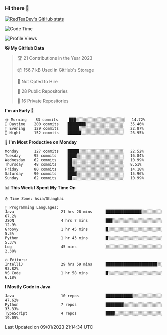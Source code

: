 ### Hi there 👋

<!--
**RedTeaDev/RedTeaDev** is a ✨ _special_ ✨ repository because its `README.md` (this file) appears on your GitHub profile.

Here are some ideas to get you started:

- 🔭 I’m currently working on ...
- 🌱 I’m currently learning ...
- 👯 I’m looking to collaborate on ...
- 🤔 I’m looking for help with ...
- 💬 Ask me about ...
- 📫 How to reach me: ...
- 😄 Pronouns: ...
- ⚡ Fun fact: ...
-->

<!--
[![wakatime](https://wakatime.com/badge/user/6b101ed0-04c0-4490-9283-eb61f2efff96.svg)](https://wakatime.com/@6b101ed0-04c0-4490-9283-eb61f2efff96)
!-->

[![RedTeaDev's GitHub stats](https://github-readme-stats.vercel.app/api?username=RedTeaDev)](https://github.com/anuraghazra/github-readme-stats)
<!--
[![willianrod's wakatime stats](https://github-readme-stats.vercel.app/api/wakatime?username=RedTeaDev)](https://github.com/anuraghazra/github-readme-stats)
!-->
<!--START_SECTION:waka-->
![Code Time](http://img.shields.io/badge/Code%20Time-1%2C116%20hrs%2052%20mins-blue)

![Profile Views](http://img.shields.io/badge/Profile%20Views-2-blue)

**🐱 My GitHub Data** 

> 🏆 21 Contributions in the Year 2023
 > 
> 📦 156.7 kB Used in GitHub's Storage 
 > 
> 🚫 Not Opted to Hire
 > 
> 📜 28 Public Repositories 
 > 
> 🔑 16 Private Repositories  
 > 
**I'm an Early 🐤** 

```text
🌞 Morning    83 commits     ███░░░░░░░░░░░░░░░░░░░░░░   14.72% 
🌆 Daytime    200 commits    ████████░░░░░░░░░░░░░░░░░   35.46% 
🌃 Evening    129 commits    █████░░░░░░░░░░░░░░░░░░░░   22.87% 
🌙 Night      152 commits    ██████░░░░░░░░░░░░░░░░░░░   26.95%

```
📅 **I'm Most Productive on Monday** 

```text
Monday       127 commits    █████░░░░░░░░░░░░░░░░░░░░   22.52% 
Tuesday      95 commits     ████░░░░░░░░░░░░░░░░░░░░░   16.84% 
Wednesday    62 commits     ██░░░░░░░░░░░░░░░░░░░░░░░   10.99% 
Thursday     48 commits     ██░░░░░░░░░░░░░░░░░░░░░░░   8.51% 
Friday       80 commits     ███░░░░░░░░░░░░░░░░░░░░░░   14.18% 
Saturday     90 commits     ████░░░░░░░░░░░░░░░░░░░░░   15.96% 
Sunday       62 commits     ██░░░░░░░░░░░░░░░░░░░░░░░   10.99%

```


📊 **This Week I Spent My Time On** 

```text
⌚︎ Time Zone: Asia/Shanghai

💬 Programming Languages: 
Java                     21 hrs 28 mins      ████████████████░░░░░░░░░   67.2% 
JSON                     4 hrs 7 mins        ███░░░░░░░░░░░░░░░░░░░░░░   12.9% 
Groovy                   1 hr 45 mins        █░░░░░░░░░░░░░░░░░░░░░░░░   5.5% 
Python                   1 hr 43 mins        █░░░░░░░░░░░░░░░░░░░░░░░░   5.37% 
Log                      45 mins             ░░░░░░░░░░░░░░░░░░░░░░░░░   2.38%

🔥 Editors: 
IntelliJ                 29 hrs 59 mins      ███████████████████████░░   93.82% 
VS Code                  1 hr 58 mins        █░░░░░░░░░░░░░░░░░░░░░░░░   6.18%

```

**I Mostly Code in Java** 

```text
Java                     10 repos            ████████████░░░░░░░░░░░░░   47.62% 
Python                   7 repos             ████████░░░░░░░░░░░░░░░░░   33.33% 
TypeScript               4 repos             ████░░░░░░░░░░░░░░░░░░░░░   19.05%

```



 Last Updated on 09/01/2023 21:14:34 UTC
<!--END_SECTION:waka-->


